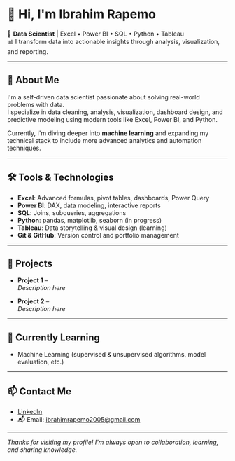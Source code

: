 # 👋 Hi, I'm Ibrahim Rapemo

🎯 **Data Scientist** | Excel • Power BI • SQL • Python • Tableau  
📊 I transform data into actionable insights through analysis, visualization, and reporting.

---

## 🧠 About Me

I'm a self-driven data scientist passionate about solving real-world problems with data.  
I specialize in data cleaning, analysis, visualization, dashboard design, and predictive modeling using modern tools like Excel, Power BI, and Python.

Currently, I'm diving deeper into **machine learning** and expanding my technical stack to include more advanced analytics and automation techniques.

---

## 🛠️ Tools & Technologies

- **Excel**: Advanced formulas, pivot tables, dashboards, Power Query  
- **Power BI**: DAX, data modeling, interactive reports  
- **SQL**: Joins, subqueries, aggregations  
- **Python**: pandas, matplotlib, seaborn (in progress)  
- **Tableau**: Data storytelling & visual design (learning)  
- **Git & GitHub**: Version control and portfolio management  

---

## 📂 Projects

<!-- ✍️ Fill these in with links later -->
- **Project 1** –  
  *Description here*

- **Project 2** –  
  *Description here*

---

## 🚀 Currently Learning

- Machine Learning (supervised & unsupervised algorithms, model evaluation, etc.)

---

## 📫 Contact Me

- [LinkedIn](https://www.linkedin.com/in/ibrahim-rapemo-410429368/?lipi=urn%3Ali%3Apage%3Ad_flagship3_job_home%3Bdgz3oogrRyKEKi5MDwTEjw%3D%3D) 
- 📬 Email: [ibrahimrapemo2005@gmail.com](mailto:ibrahimrapemo2005@gmail.com) 

---

_Thanks for visiting my profile! I'm always open to collaboration, learning, and sharing knowledge._
